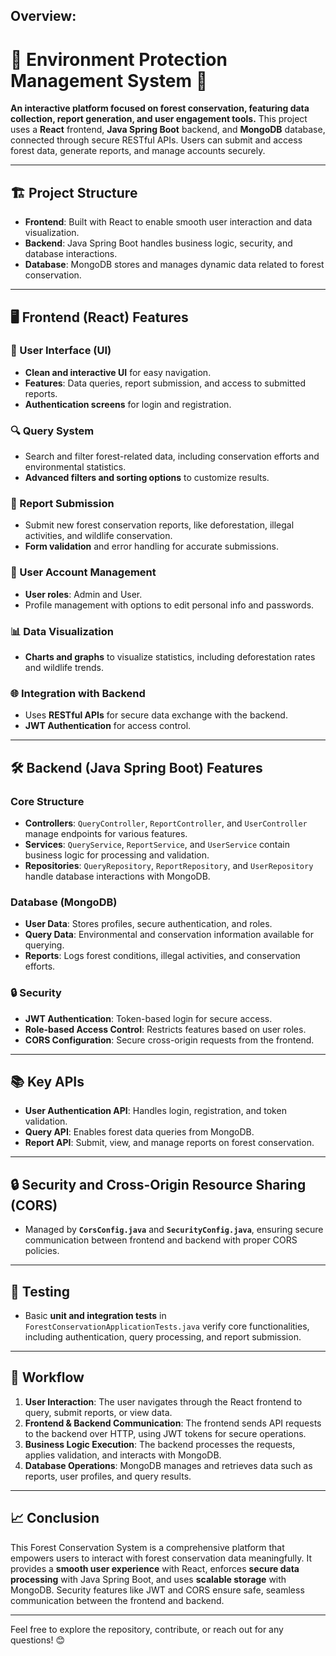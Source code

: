 
## Overview:
# 🌲 Environment Protection Management System  🌳

**An interactive platform focused on forest conservation, featuring data collection, report generation, and user engagement tools.** This project uses a **React** frontend, **Java Spring Boot** backend, and **MongoDB** database, connected through secure RESTful APIs. Users can submit and access forest data, generate reports, and manage accounts securely.

---

## 🏗️ Project Structure

- **Frontend**: Built with React to enable smooth user interaction and data visualization.
- **Backend**: Java Spring Boot handles business logic, security, and database interactions.
- **Database**: MongoDB stores and manages dynamic data related to forest conservation.

---

## 🖥️ Frontend (React) Features

### 🎨 User Interface (UI)
- **Clean and interactive UI** for easy navigation.
- **Features**: Data queries, report submission, and access to submitted reports.
- **Authentication screens** for login and registration.

### 🔍 Query System
- Search and filter forest-related data, including conservation efforts and environmental statistics.
- **Advanced filters and sorting options** to customize results.

### 📝 Report Submission
- Submit new forest conservation reports, like deforestation, illegal activities, and wildlife conservation.
- **Form validation** and error handling for accurate submissions.

### 👤 User Account Management
- **User roles**: Admin and User.
- Profile management with options to edit personal info and passwords.

### 📊 Data Visualization
- **Charts and graphs** to visualize statistics, including deforestation rates and wildlife trends.

### 🌐 Integration with Backend
- Uses **RESTful APIs** for secure data exchange with the backend.
- **JWT Authentication** for access control.

---

## 🛠️ Backend (Java Spring Boot) Features

### Core Structure
- **Controllers**: `QueryController`, `ReportController`, and `UserController` manage endpoints for various features.
- **Services**: `QueryService`, `ReportService`, and `UserService` contain business logic for processing and validation.
- **Repositories**: `QueryRepository`, `ReportRepository`, and `UserRepository` handle database interactions with MongoDB.

### Database (MongoDB)
- **User Data**: Stores profiles, secure authentication, and roles.
- **Query Data**: Environmental and conservation information available for querying.
- **Reports**: Logs forest conditions, illegal activities, and conservation efforts.

### 🔒 Security
- **JWT Authentication**: Token-based login for secure access.
- **Role-based Access Control**: Restricts features based on user roles.
- **CORS Configuration**: Secure cross-origin requests from the frontend.

---

## 📚 Key APIs

- **User Authentication API**: Handles login, registration, and token validation.
- **Query API**: Enables forest data queries from MongoDB.
- **Report API**: Submit, view, and manage reports on forest conservation.

---

## 🔒 Security and Cross-Origin Resource Sharing (CORS)
- Managed by **`CorsConfig.java`** and **`SecurityConfig.java`**, ensuring secure communication between frontend and backend with proper CORS policies.

---

## 🧪 Testing

- Basic **unit and integration tests** in `ForestConservationApplicationTests.java` verify core functionalities, including authentication, query processing, and report submission.

---

## 🚀 Workflow

1. **User Interaction**: The user navigates through the React frontend to query, submit reports, or view data.
2. **Frontend & Backend Communication**: The frontend sends API requests to the backend over HTTP, using JWT tokens for secure operations.
3. **Business Logic Execution**: The backend processes the requests, applies validation, and interacts with MongoDB.
4. **Database Operations**: MongoDB manages and retrieves data such as reports, user profiles, and query results.

---

## 📈 Conclusion
This Forest Conservation System is a comprehensive platform that empowers users to interact with forest conservation data meaningfully. It provides a **smooth user experience** with React, enforces **secure data processing** with Java Spring Boot, and uses **scalable storage** with MongoDB. Security features like JWT and CORS ensure safe, seamless communication between the frontend and backend.

---

Feel free to explore the repository, contribute, or reach out for any questions! 😊

